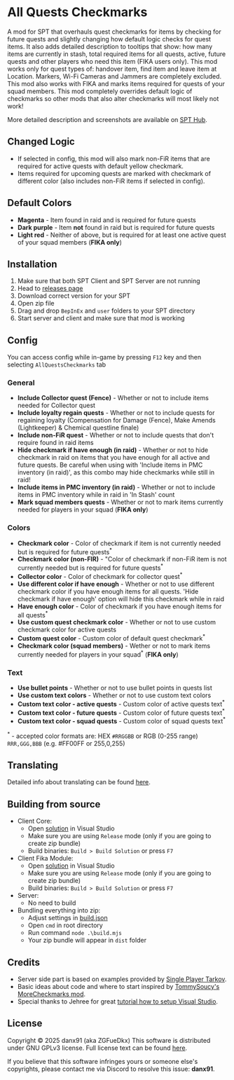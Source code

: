 # All Quests Checkmarks
A mod for SPT that overhauls quest checkmarks for items by checking for future quests and slightly changing how default logic checks for quest items. It also adds detailed description to tooltips that show: how many items are currently in stash, total required items for all quests, active, future quests and other players who need this item (FIKA users only). This mod works only for quest types of: handover item, find item and leave item at Location. Markers, Wi-Fi Cameras and Jammers are completely excluded. This mod also works with FIKA and marks items required for quests of your squad members. This mod completely overrides default logic of checkmarks so other mods that also alter checkmarks will most likely not work!

More detailed description and screenshots are available on [SPT Hub](https://hub.sp-tarkov.com/files/file/2705-all-quests-checkmarks/).

## Changed Logic
* If selected in config, this mod will also mark non-FiR items that are required for active quests with default yellow checkmark.
* Items required for upcoming quests are marked with checkmark of different color (also includes non-FiR items if selected in config).

## Default Colors
* **Magenta** - Item found in raid and is required for future quests
* **Dark purple** - Item **not** found in raid but is required for future quests
* **Light red** - Neither of above, but is required for at least one active quest of your squad members (**FIKA only**)

## Installation
1. Make sure that both SPT Client and SPT Server are not running
2. Head to [releases page](https://github.com/danx91/AllQuestsCheckmarks/releases)
3. Download correct version for your SPT
4. Open zip file
5. Drag and drop `BepInEx` and `user` folders to your SPT directory
6. Start server and client and make sure that mod is working

## Config
You can access config while in-game by pressing `F12` key and then selecting `AllQuestsCheckmarks` tab

### General
* **Include Collector quest (Fence)** - Whether or not to include items needed for Collector quest
* **Include loyalty regain quests** - Whether or not to include quests for regaining loyalty (Compensation for Damage (Fence), Make Amends (Lightkeeper) & Chemical questline finale)
* **Include non-FiR quest** - Whether or not to include quests that don't require found in raid items
* **Hide checkmark if have enough (in raid)** - Whether or not to hide checkmark in raid on items that you have enough for all active and future quests. Be careful when using with 'Include items in PMC inventory (in raid)', as this combo may hide checkmarks while still in raid!
* **Include items in PMC inventory (in raid)** - Whether or not to include items in PMC inventory while in raid in 'In Stash' count
* **Mark squad members quests** - Whether or not to mark items currently needed for players in your squad (**FIKA only**)

### Colors
* **Checkmark color** - Color of checkmark if item is not currently needed but is required for future quests<sup>*</sup>
* **Checkmark color (non-FIR)** - "Color of checkmark if non-FiR item is not currently needed but is required for future quests<sup>*</sup>
* **Collector color** - Color of checkmark for collector quest<sup>*</sup>
* **Use different color if have enough** - Whether or not to use different checkmark color if you have enough items for all quests. 'Hide checkmark if have enough' option will hide this checkmark while in raid
* **Have enough color** - Color of checkmark if you have enough items for all quests<sup>*</sup>
* **Use custom quest checkmark color** - Whether or not to use custom checkmark color for active quests
* **Custom quest color** - Custom color of default quest checkmark<sup>*</sup>
* **Checkmark color (squad members)** - Wether or not to mark items currently needed for players in your squad<sup>*</sup> (**FIKA only**)

### Text
* **Use bullet points** - Whether or not to use bullet points in quests list
* **Use custom text colors** - Whether or not to use custom text colors
* **Custom text color - active quests** - Custom color of active quests text<sup>*</sup>
* **Custom text color - future quests** - Custom color of future quests text<sup>*</sup>
* **Custom text color - squad quests** - Custom color of squad quests text<sup>*</sup>

<sup>*</sup> - accepted color formats are: HEX `#RRGGBB` or RGB (0-255 range) `RRR,GGG,BBB` (e.g. #FF00FF or 255,0,255)

## Translating
Detailed info about translating can be found [here](AllQuestsCheckmarks-Core/locales/).

## Building from source
* Client Core:
	* Open [solution](AllQuestsCheckmarks-Core/AllQuestsCheckmarks.sln) in Visual Studio
	* Make sure you are using `Release` mode (only if you are going to create zip bundle)
	* Build binaries: `Build > Build Solution` or press `F7`
* Client Fika Module:
	* Open [solution](AllQuestsCheckmarks-Fika/AllQuestsCheckmarks-Fika.sln) in Visual Studio
	* Make sure you are using `Release` mode (only if you are going to create zip bundle)
	* Build binaries: `Build > Build Solution` or press `F7`
* Server:
	* No need to build
* Bundling everything into zip:
	* Adjust settings in [build.json](build.json)
	* Open `cmd` in root directory
	* Run command `node .\build.mjs`
	* Your zip bundle will appear in `dist` folder

## Credits
* Server side part is based on examples provided by [Single Player Tarkov](https://github.com/sp-tarkov/mod-examples/tree/master).
* Basic ideas about code and where to start inspired by [TommySoucy's MoreCheckmarks mod](https://github.com/TommySoucy/MoreCheckmarks).
* Special thanks to Jehree for great [tutorial how to setup Visual Studio](https://hub.sp-tarkov.com/doc/entry/89-client-modding-quick-start-guide/).

## License
Copyright © 2025 danx91 (aka ZGFueDkx)
This software is distributed under GNU GPLv3 license. Full license text can be found [here](LICENSE).

If you believe that this software infringes yours or someone else's copyrights, please contact me via Discord to resolve this issue: **danx91**.